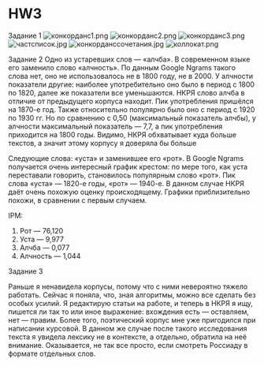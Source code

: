 # HW3

Задание 1
![конкорданс1.png](http://github.com/XakerV/HW3/blog/master/конкорданс1.png)
![конкорданс2.png](http://github.com/XakerV/HW3/blog/master/конкорданс2.png)
![конкорданс3.png](http://github.com/XakerV/HW3/blog/master/конкорданс3.png)
![частсписок.jpg](http://github.com/XakerV/HW3/blog/master/частсписок.jpg)
![конкорданссочетания.jpg](http://github.com/XakerV/HW3/blog/master/конкорданссочетания.jpg)
![коллокат.png](http://github.com/XakerV/HW3/blog/master/коллокат.png)

Задание 2
Одно из устаревших слов — «алчба». В современном языке его заменило слово «алчность». По данным Google Ngrams такого слова нет, оно не использовалось не в 1800 году, не в 2000. У алчности показатели другие: наиболее употребительно оно было в период с 1800 по 1820, далее же показатели все уменьшаются. НКРЯ слово алчба в отличие от предыдущего корпуса находит. Пик употребления пришёлся на 1870-е год. Также относительно популярно было оно с период с 1920 по 1930 гг. Но по сравнению с 0,50 (максимальный показатель алчбы), у алчности максимальный показатель — 7,7, а пик употребления приходится на 1800 годы. Видимо, НКРЯ обхватывает куда больше текстов, а значит этому корпусу я доверяла бы больше 

Следующие слова: «уста» и заменившее его «рот». В Google Ngrams получается очень интересный график крестом: по мере того, как уста переставали говорить, становилось популярным слово «рот». Пик слова «уста» — 1820-е годы, «рот» — 1940-е. В данном случае НКРЯ даёт очень похожую оценку происходящему. Графики приблизительно похожи, в сравнении с первым случаем. 

IPM: 
1. Рот — 76,120
2. Уста — 9,977
3. Алчба — 0,077
4. Алчность — 1,044

Задание 3

Раньше я ненавидела корпусы, потому что с ними невероятно тяжело работать. Сейчас я поняла, что, зная алгоритмы, можно все сделать без особых усилий. Я редактирую статьи на работе, и теперь в НКРЯ я ищу, пишется ли так то или иное выражение: вхождения есть — оставляем, нет — правим. Более того, поэтический корпус мне уже пригодился при написании курсовой. В данном же случае после такого исследования текста я увидела лексику не в контексте, а отдельно, обратила на неё внимание. Оказывается, не так все просто, если смотреть Россиаду в формате отдельных слов.
